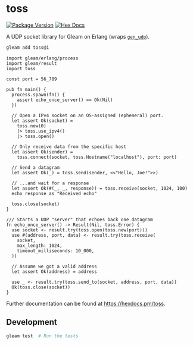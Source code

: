 # toss

[![Package Version](https://img.shields.io/hexpm/v/toss)](https://hex.pm/packages/toss)
[![Hex Docs](https://img.shields.io/badge/hex-docs-ffaff3)](https://hexdocs.pm/toss/)

A UDP socket library for Gleam on Erlang
(wraps [`gen_udp`](https://www.erlang.org/doc/apps/kernel/gen_udp.html)).

```sh
gleam add toss@1
```
```gleam
import gleam/erlang/process
import gleam/result
import toss

const port = 56_789

pub fn main() {
  process.spawn(fn() {
    assert echo_once_server() == Ok(Nil)
  })

  // Open a IPv4 socket on an OS-assigned (ephemeral) port.
  let assert Ok(socket) =
    toss.new(0)
    |> toss.use_ipv4()
    |> toss.open()

  // Only receive data from the specific host
  let assert Ok(sender) =
    toss.connect(socket, toss.Hostname("localhost"), port: port)

  // Send a datagram
  let assert Ok(_) = toss.send(sender, <<"Hello, Joe!">>)

  // ...and wait for a response
  let assert Ok(#(_, _, response)) = toss.receive(socket, 1024, 100)
  echo response as "Received echo"

  toss.close(socket)
}

/// Starts a UDP "server" that echoes back one datagram
fn echo_once_server() -> Result(Nil, toss.Error) {
  use socket <- result.try(toss.open(toss.new(port)))
  use #(address, port, data) <- result.try(toss.receive(
    socket,
    max_length: 1024,
    timeout_milliseconds: 10_000,
  ))

  // Assume we got a valid address
  let assert Ok(address) = address

  use _ <- result.try(toss.send_to(socket, address, port, data))
  Ok(toss.close(socket))
}
```

Further documentation can be found at <https://hexdocs.pm/toss>.

## Development

```sh
gleam test  # Run the tests
```
